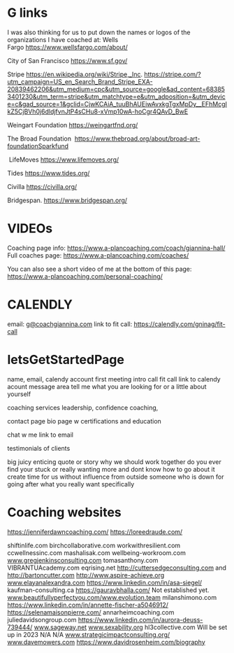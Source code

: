 

# G links 
I was also thinking for us to put down the names or logos of the organizations I have coached at:
Wells Fargo https://www.wellsfargo.com/about/

City of San Francisco 
https://www.sf.gov/

Stripe 
https://en.wikipedia.org/wiki/Stripe,_Inc.
https://stripe.com/?utm_campaign=US_en_Search_Brand_Stripe_EXA-20839462206&utm_medium=cpc&utm_source=google&ad_content=683853401230&utm_term=stripe&utm_matchtype=e&utm_adposition=&utm_device=c&gad_source=1&gclid=CjwKCAiA_tuuBhAUEiwAvxkgTgxMpDy__EFhMcgIkZ5CjBVh0j6dldjfvnJtP4sCHu8-xVmp10wA-hoCgr4QAvD_BwE

Weingart Foundation 
https://weingartfnd.org/

The Broad Foundation 
https://www.thebroad.org/about/broad-art-foundationSparkfund

 LifeMoves 
https://www.lifemoves.org/

Tides  https://www.tides.org/ 

Civilla  https://civilla.org/

Bridgespan. 
https://www.bridgespan.org/


# VIDEOs
Coaching page info: https://www.a-plancoaching.com/coach/giannina-hall/
Full coaches page: https://www.a-plancoaching.com/coaches/



You can also see a short video of me at the bottom of this page: 
https://www.a-plancoaching.com/personal-coaching/




# CALENDLY
email: g@coachgiannina.com
link to fit call: https://calendly.com/gninag/fit-call



# letsGetStartedPage 
name, 
email,
calendy account first meeting intro call fit call 
	link to calendy acount 
message area tell me what you are looking for or a
little about yourself 


coaching  services leadership, confidence coaching, 
 
 contact page
 bio page 
	  w certifications and education 

chat w me link to email 

testimonials of clients 



big juicy enticing quote or story 
why we should work together 
do you ever find your stuck or really wanting more and dont know how to go about it 
create time for us without influence from outside
someone who is down for going after what you really want specifically 

# Coaching websites 
 
https://jenniferdawncoaching.com/
https://loreedraude.com/

shiftinlife.com
birchcollaborative.com
workwithresilient.com
ccwellnessinc.com
mashalisak.com
wellbeing-workroom.com
www.gregjenkinsconsulting.com
tomasanthony.com
VIBRANTUAcademy.com
eqrising.net
http://cuttersedgeconsulting.com and http://bartoncutter.com
http://www.aspire-achieve.org
www.elayanalexandra.com
https://www.linkedin.com/in/asa-siegel/
kaufman-consulting.ca
https://gauravbhalla.com/
Not established yet.
www.beautifullyperfectyou.com/www.evolution.team
milanshimono.com
https://www.linkedin.com/in/annette-fischer-a5046912/
https://selenamaisonpierre.com/
annarheimcoaching.com
juliedavidsongroup.com
https://www.linkedin.com/in/aurora-deuss-739444/
www.sageway.net
www.sexability.org
hl3collective.com
Will be set up in 2023
N/A
N/A
www.strategicimpactconsulting.org/
www.davemowers.com
https://www.davidrosenheim.com/biography
